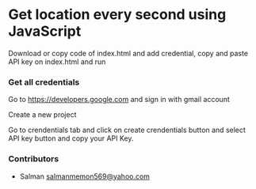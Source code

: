 # Get location every second using JavaScript

Download or copy code of index.html and add credential, copy and paste API key on index.html and run  

### Get all credentials

Go to https://developers.google.com and sign in with gmail account

Create a new project

Go to crendentials tab and click on create crendentials button and select API key button and copy your API Key.


### Contributors
  - Salman <salmanmemon569@yahoo.com>
